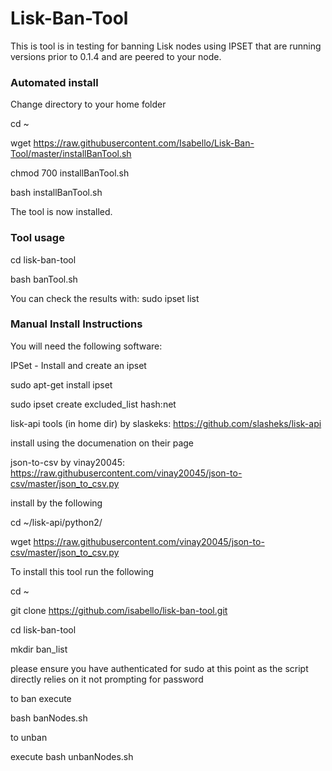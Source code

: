 # Lisk-Ban-Tool

This is tool is in testing for banning Lisk nodes using IPSET that are running versions prior to 0.1.4 and are peered to your node.

### Automated install

Change directory to your home folder

cd ~

wget https://raw.githubusercontent.com/Isabello/Lisk-Ban-Tool/master/installBanTool.sh

chmod 700 installBanTool.sh

bash installBanTool.sh

The tool is now installed.


### Tool usage

cd lisk-ban-tool

bash banTool.sh

You can check the results with:  sudo ipset list

### Manual Install Instructions
You will need the following software:

IPSet - Install and create an ipset

sudo apt-get install ipset


sudo ipset create excluded_list hash:net



lisk-api tools (in home dir) by slaskeks: https://github.com/slasheks/lisk-api

install using the documenation on their page



json-to-csv by vinay20045: https://raw.githubusercontent.com/vinay20045/json-to-csv/master/json_to_csv.py

install by the following

cd ~/lisk-api/python2/

wget https://raw.githubusercontent.com/vinay20045/json-to-csv/master/json_to_csv.py



To install this tool run the following

cd ~

git clone https://github.com/isabello/lisk-ban-tool.git

cd lisk-ban-tool

mkdir ban_list


please ensure you have authenticated for sudo at this point as the script directly relies on it not prompting for password

to ban execute

bash banNodes.sh

to unban

execute bash unbanNodes.sh
